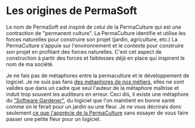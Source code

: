 # Les origines de PermaSoft

Le nom de PermaSoft est inspiré de celui de la PermaCulture qui est une contraction de "permanent culture".
La PermaCulture identifie et utilise les forces naturelles pour construire son projet (jardin, agriculture, etc.)
La PermaCulture s'appuie sur l'environnement et le contexte pour construire son projet en profitant des forces naturelles.
C'est cet aspect de construction à partir des forces et faiblesses déjà en place qui inspirent le nom de ma société. 

Je ne fais pas de métaphores entre la permaculture et le développement de logiciel.
Je ne suis pas fans [des métaphores de nos métiers](metaphores), elles ne sont valides que dans un cadre que seul l'auteur de la métaphore maîtrise et induit trop souvent les auditeurs en erreur.
Ceci dis, il existe une métaphore du ["Software Gardener"](https://www.methodsandtools.com/archive/softwaregardening.php), du logiciel que l'on maintient en bonne santé comme on le ferait pour un jardin ou une fleur.
Je ne vous décrirais donc seulement [ce que j'apprécie de la PermaCulture](permaculture) sans essayer de vous faire passer une petite fleur pour un logiciel.
